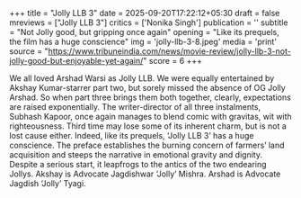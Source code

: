 +++
title = "Jolly LLB 3"
date = 2025-09-20T17:22:12+05:30
draft = false
mreviews = ["Jolly LLB 3"]
critics = ['Nonika Singh']
publication = ''
subtitle = "Not Jolly good, but gripping once again"
opening = "Like its prequels, the film has a huge conscience"
img = 'jolly-llb-3-8.jpeg'
media = 'print'
source = "https://www.tribuneindia.com/news/movie-review/jolly-llb-3-not-jolly-good-but-enjoyable-yet-again/"
score = 6
+++

We all loved Arshad Warsi as Jolly LLB. We were equally entertained by Akshay Kumar-starrer part two, but sorely missed the absence of OG Jolly Arshad. So when part three brings them both together, clearly, expectations are raised exponentially. The writer-director of all three instalments, Subhash Kapoor, once again manages to blend comic with gravitas, wit with righteousness. Third time may lose some of its inherent charm, but is not a lost cause either. Indeed, like its prequels, ‘Jolly LLB 3’ has a huge conscience. The preface establishes the burning concern of farmers’ land acquisition and steeps the narrative in emotional gravity and dignity. Despite a serious start, it leapfrogs to the antics of the two endearing Jollys. Akshay is Advocate Jagdishwar ‘Jolly’ Mishra. Arshad is Advocate Jagdish ‘Jolly’ Tyagi.
